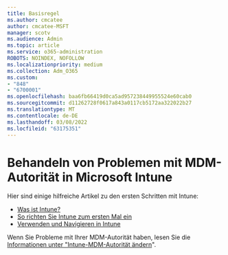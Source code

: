 ```yaml
---
title: Basisregel
ms.author: cmcatee
author: cmcatee-MSFT
manager: scotv
ms.audience: Admin
ms.topic: article
ms.service: o365-administration
ROBOTS: NOINDEX, NOFOLLOW
ms.localizationpriority: medium
ms.collection: Adm_O365
ms.custom:
- "848"
- "6700001"
ms.openlocfilehash: baa6fb66419d0ca5ad957238449955524e60cab0
ms.sourcegitcommit: d11262728f0617a843a0117cb5172aa322022b27
ms.translationtype: MT
ms.contentlocale: de-DE
ms.lasthandoff: 03/08/2022
ms.locfileid: "63175351"
---
```

# <a name="troubleshoot-issues-with-mdm-authority-in-microsoft-intune"></a>Behandeln von Problemen mit MDM-Autorität in Microsoft Intune

Hier sind einige hilfreiche Artikel zu den ersten Schritten mit Intune:

- [Was ist Intune?](https://docs.microsoft.com/intune/what-is-intune)
- [So richten Sie Intune zum ersten Mal ein](https://docs.microsoft.com/intune/setup-steps)
- [Verwenden und Navigieren in Intune](https://docs.microsoft.com/intune/tutorial-walkthrough-intune-portal)

Wenn Sie Probleme mit Ihrer MDM-Autorität haben, lesen Sie die [Informationen unter "Intune-MDM-Autorität ändern](https://docs.microsoft.com/alchemyinsights/change-mdm-authority)".